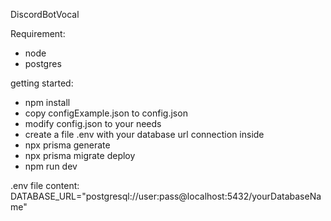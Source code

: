 DiscordBotVocal

Requirement:

- node
- postgres

getting started:

- npm install
- copy configExample.json to config.json
- modify config.json to your needs
- create a file .env with your database url connection inside
- npx prisma generate
- npx prisma migrate deploy
- npm run dev

.env file content:
DATABASE_URL="postgresql://user:pass@localhost:5432/yourDatabaseName"
